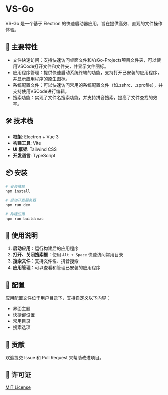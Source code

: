 # VS-Go

VS-Go 是一个基于 Electron 的快速启动器应用，旨在提供高效、直观的文件操作体验。

## 🌟 主要特性

- 文件快速访问：支持快速访问桌面文件和VsGo-Projects项目文件夹，可以使用VSCode打开文件和文件夹，并显示文件图标。
- 应用程序管理：提供快速启动系统终端的功能，支持打开已安装的应用程序，并显示应用程序的原生图标。
- 系统配置文件：可以快速访问常用的系统配置文件（如.zshrc、.zprofile），并支持使用VSCode进行编辑。
- 搜索功能：实现了文件名搜索功能，并支持拼音搜索，提高了文件查找的效率。

## 🛠️ 技术栈

- **框架**: Electron + Vue 3
- **构建工具**: Vite
- **UI 框架**: Tailwind CSS
- **开发语言**: TypeScript

## 📦 安装

```bash
# 安装依赖
npm install

# 启动开发服务器
npm run dev

# 构建应用
npm run build:mac
```

## 🚀 使用说明

1. **启动应用**：运行构建后的应用程序
2. **打开、关闭搜索框**：使用 `Alt + Space` 快速访问常用目录
3. **搜索文件**：支持文件名、拼音搜索
4. **应用管理**：可以查看和管理已安装的应用程序

## 🔧 配置

应用配置文件位于用户目录下，支持自定义以下内容：

- 界面主题
- 快捷键设置
- 常用目录
- 搜索选项

## 🤝 贡献

欢迎提交 Issue 和 Pull Request 来帮助改进项目。

## 📄 许可证

[MIT License](LICENSE)